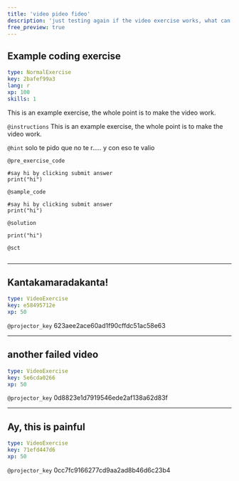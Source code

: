 ```yaml
---
title: 'video pideo fideo'
description: 'just testing again if the video exercise works, what can I do? I wont go over the audio until this is solved. What am I missing? I am not doing anything funny.'
free_preview: true
---
```


## Example coding exercise

```yaml
type: NormalExercise
key: 2bafef99a3
lang: r
xp: 100
skills: 1
```

This is an example exercise, the whole point is to make the video work.

`@instructions`
This is an example exercise, the whole point is to make the video work.

`@hint`
solo te pido que no te r..... y con eso te valio

`@pre_exercise_code`
```{r}
#say hi by clicking submit answer
print("hi")
```

`@sample_code`
```{r}
#say hi by clicking submit answer
print("hi")
```

`@solution`
```{r}
print("hi")
```

`@sct`
```{r}

```

---

## Kantakamaradakanta!

```yaml
type: VideoExercise
key: e58495712e
xp: 50
```

`@projector_key`
623aee2ace60ad1f90cffdc51ac58e63

---

## another failed video

```yaml
type: VideoExercise
key: 5e6cda0266
xp: 50
```

`@projector_key`
0d8823e1d7919546ede2af138a62d83f

---

## Ay, this is painful

```yaml
type: VideoExercise
key: 71efd447d6
xp: 50
```

`@projector_key`
0cc7fc9166277cd9aa2ad8b46d6c23b4
